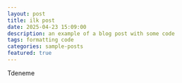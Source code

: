 ```yaml
---
layout: post
title: ilk post
date: 2025-04-23 15:09:00
description: an example of a blog post with some code
tags: formatting code
categories: sample-posts
featured: true
---
```


Tdeneme
